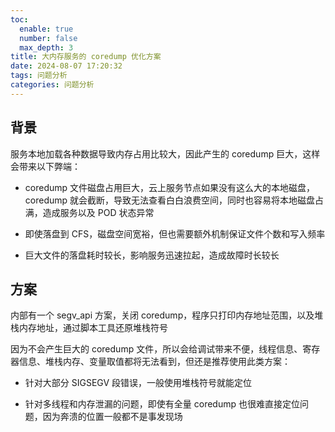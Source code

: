 ```yaml
---
toc:
  enable: true
  number: false
  max_depth: 3
title: 大内存服务的 coredump 优化方案
date: 2024-08-07 17:20:32
tags: 问题分析
categories: 问题分析
---
```


## 背景

服务本地加载各种数据导致内存占用比较大，因此产生的 coredump 巨大，这样会带来以下弊端：

- coredump 文件磁盘占用巨大，云上服务节点如果没有这么大的本地磁盘，coredump 就会截断，导致无法查看白白浪费空间，同时也容易将本地磁盘占满，造成服务以及 POD 状态异常

- 即使落盘到 CFS，磁盘空间宽裕，但也需要额外机制保证文件个数和写入频率

- 巨大文件的落盘耗时较长，影响服务迅速拉起，造成故障时长较长

## 方案

内部有一个 segv_api 方案，关闭 coredump，程序只打印内存地址范围，以及堆栈内存地址，通过脚本工具还原堆栈符号

因为不会产生巨大的 coredump 文件，所以会给调试带来不便，线程信息、寄存器信息、堆栈内存、变量取值都将无法看到，但还是推荐使用此类方案：

- 针对大部分 SIGSEGV 段错误，一般使用堆栈符号就能定位

- 针对多线程和内存泄漏的问题，即使有全量 coredump 也很难直接定位问题，因为奔溃的位置一般都不是事发现场



